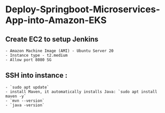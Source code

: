 # Deploy-Springboot-Microservices-App-into-Amazon-EKS

## Create EC2 to setup Jenkins
    - Amazon Machine Image (AMI) - Ubuntu Server 20
    - Instance type - t2.medium
    - Allow port 8080 SG

## SSH into instance :
    - `sudo apt update`
    - install Maven, it automatically installs Java: `sudo apt install maven -y`
    - `mvn --version`
    - `java -version`